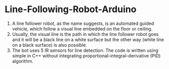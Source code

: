 # Line-Following-Robot-Arduino
1. A line follower robot, as the name suggests, is an automated guided vehicle, which follow a visual line embedded on the floor or ceiling. 
2. Usually, the visual line is the path in which the line follower robot goes and it will be a black line on a white surface but the other way (white line on a black surface) is also possible. 
3. The bot uses 5 IR sensors for line detection. The code is written using simple in C++ without integrating proportional–integral–derivative (PID) algorithm.

